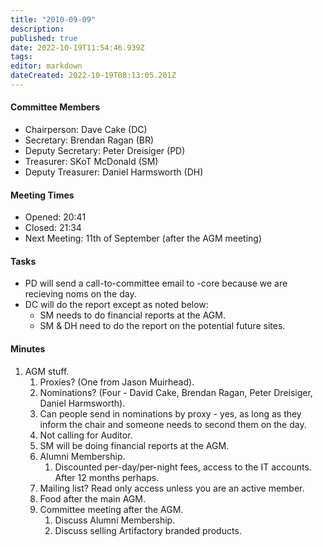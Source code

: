 ```yaml
---
title: "2010-09-09"
description: 
published: true
date: 2022-10-19T11:54:46.939Z
tags: 
editor: markdown
dateCreated: 2022-10-19T08:13:05.201Z
---
```


#### Committee Members

-   Chairperson: Dave Cake (DC)
-   Secretary: Brendan Ragan (BR)
-   Deputy Secretary: Peter Dreisiger (PD)
-   Treasurer: SKoT McDonald (SM)
-   Deputy Treasurer: Daniel Harmsworth (DH)

#### Meeting Times

-   Opened: 20:41
-   Closed: 21:34
-   Next Meeting: 11th of September (after the AGM meeting)

#### Tasks

-   PD will send a call-to-committee email to -core because we are recieving noms on the day.
-   DC will do the report except as noted below:
    -   SM needs to do financial reports at the AGM.
    -   SM & DH need to do the report on the potential future sites.

#### Minutes

1.  AGM stuff.
    1.  Proxies? (One from Jason Muirhead).
    2.  Nominations? (Four - David Cake, Brendan Ragan, Peter Dreisiger, Daniel Harmsworth).
    3.  Can people send in nominations by proxy - yes, as long as they inform the chair and someone needs to second them on the day.
    4.  Not calling for Auditor.
    5.  SM will be doing financial reports at the AGM.
    6.  Alumni Membership.
        1.  Discounted per-day/per-night fees, access to the IT accounts. After 12 months perhaps.
    7.  Mailing list? Read only access unless you are an active member.
    8.  Food after the main AGM.
    9.  Committee meeting after the AGM.
        1.  Discuss Alumni Membership.
        2.  Discuss selling Artifactory branded products.
